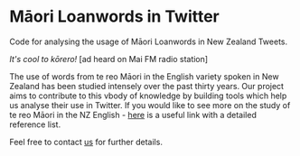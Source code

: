# Māori Loanwords in Twitter
Code for analysing the usage of Māori Loanwords in New Zealand Tweets.

*It's cool to kōrero!* [ad heard on Mai FM radio station]

The use of words from te reo Māori in the English variety spoken in New Zealand has been studied intensely over the past thirty years. Our project aims to contribute to this vbody of knowledge by building tools which help us analyse their use in Twitter. If you would like to see more on the study of te reo Māori in the NZ English - [here](https://www.calude.net/andreea/MaoriLoans.html) is a useful link with a detailed reference list. 

Feel free to contact [us](https://waikato.github.io/MaoriLoanWords/team/) for further details.
